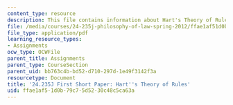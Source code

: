 ```yaml
---
content_type: resource
description: This file contains information about Hart's Theory of Rules.
file: /media/courses/24-235j-philosophy-of-law-spring-2012/ffae1af51d0b79c75d5230c48c5ca63a_MIT24_235JS12_Hartrules.pdf
file_type: application/pdf
learning_resource_types:
- Assignments
ocw_type: OCWFile
parent_title: Assignments
parent_type: CourseSection
parent_uid: bb763c4b-bd52-d710-297d-1e49f3142f3a
resourcetype: Document
title: '24.235J First Short Paper: Hart''s Theory of Rules'
uid: ffae1af5-1d0b-79c7-5d52-30c48c5ca63a
---
```

